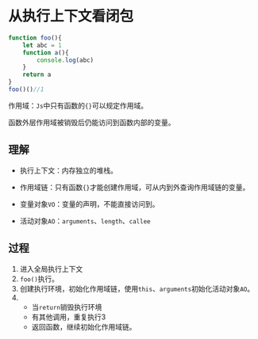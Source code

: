 # 从执行上下文看闭包

```javascript
function foo(){
    let abc = 1
    function a(){
        console.log(abc)
    }
    return a 
}
foo()()//1
```

作用域：`Js`中只有函数的`{}`可以规定作用域。

函数外层作用域被销毁后仍能访问到函数内部的变量。

## 理解

+ 执行上下文：内存独立的堆栈。

+ 作用域链：只有函数`{}`才能创建作用域，可从内到外查询作用域链的变量。
+ 变量对象`VO`：变量的声明，不能直接访问到。
+ 活动对象`AO`：`arguments`、`length`、`callee`

## 过程

1. 进入全局执行上下文
2. `foo()`执行。
3. 创建执行环境，初始化作用域链，使用`this`、`arguments`初始化活动对象`AO`。
4. + 当`return`销毁执行环境
   + 有其他调用，重复执行3
   + 返回函数，继续初始化作用域链。

